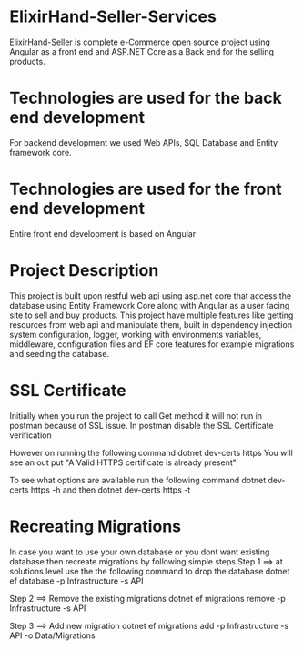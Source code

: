 # ElixirHand-Seller-Services
ElixirHand-Seller is complete e-Commerce open source project using Angular as a front end and ASP.NET Core as a Back end for the selling products. 


# Technologies are used for the back end development
For backend development we used Web APIs, SQL Database and Entity framework core.


# Technologies are used for the front end development
Entire front end development is based on Angular

# Project Description
This project is built upon restful web api using asp.net core that access the database using Entity Framework Core along with Angular as a user facing site to sell and buy products. This project have multiple features like getting resources from web api and manipulate them, built in dependency injection system configuration, logger, working with environments variables, middleware, configuration files and EF core features for example migrations and seeding the database.  


# SSL Certificate 
Initially when you run the project to call Get method it will not run in postman because of SSL issue.
In postman disable the SSL Certificate verification

However on running the following command dotnet dev-certs https
You will see an out put "A Valid HTTPS certificate is already present"

To see what options are available run the following command dotnet dev-certs https -h  and then dotnet dev-certs https -t


# Recreating Migrations
In case you want to use your own database or you dont want existing database then recreate migrations by following simple steps
Step 1 ==> at solutions level use the the following command to drop the database
dotnet ef database -p Infrastructure -s API

Step 2 ==> Remove the existing migrations
dotnet ef migrations remove -p Infrastructure -s API

Step 3 ==> Add new migration
dotnet ef migrations add -p Infrastructure -s API -o Data/Migrations


 